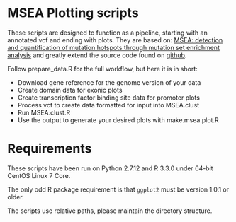 # MSEA Plotting scripts

These scripts are designed to function as a pipeline, starting with an annotated vcf and ending with plots. They are based on: [MSEA: detection and quantification of mutation hotspots through mutation set enrichment analysis][article] and greatly extend the source code found on [github][mseagit].

Follow prepare_data.R for the full workflow, but here it is in short:

  - Download gene reference for the genome version of your data
  - Create domain data for exonic plots
  - Create transcription factor binding site data for promoter plots
  - Process vcf to create data formatted for input into MSEA.clust
  - Run MSEA.clust.R
  - Use the output to generate your desired plots with make.msea.plot.R

# Requirements

These scripts have been run on Python 2.7.12 and R 3.3.0 under 64-bit CentOS Linux 7 Core.

The only odd R package requirement is that `ggplot2` must be version 1.0.1 or older.

The scripts use relative paths, please maintain the directory structure.

[article]: <http://genomebiology.biomedcentral.com/articles/10.1186/s13059-014-0489-9>
[mseagit]: <https://github.com/bsml320/MSEA>
